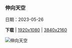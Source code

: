 ### 伸向天空

日期：2023-05-26

**下载**  |  [1920x1080](https://cn.bing.com/th?id=OHR.AloeDichotomum_ZH-CN7940121733_1920x1080.jpg)  |  [3840x2160](https://cn.bing.com/th?id=OHR.AloeDichotomum_ZH-CN7940121733_UHD.jpg)

![伸向天空](https://cn.bing.com/th?id=OHR.AloeDichotomum_ZH-CN7940121733_1920x1080.jpg "纳米比亚的植物 (© Fotofeeling/DEEPOL by plainpicture)")

